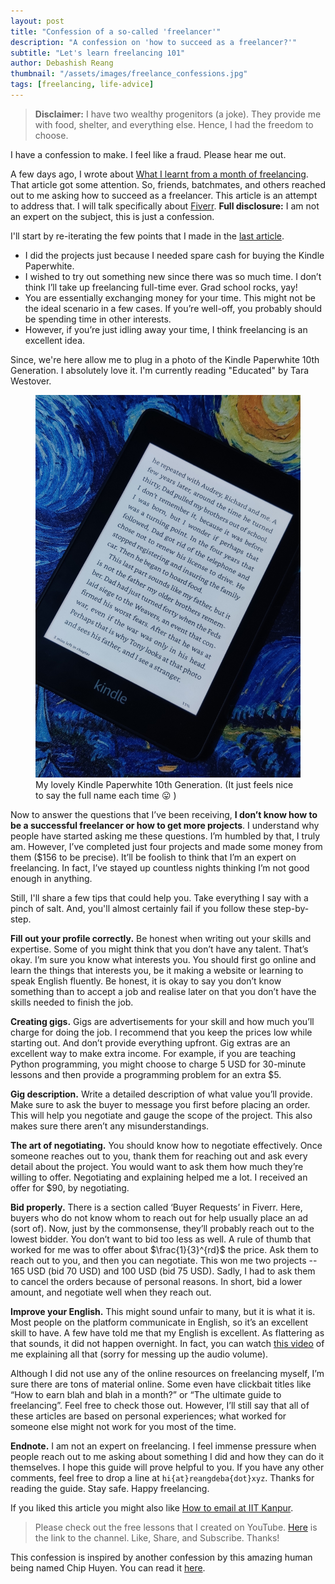 ```yaml
---
layout: post
title: "Confession of a so-called 'freelancer'"
description: "A confession on 'how to succeed as a freelancer?'"
subtitle: "Let's learn freelancing 101"
author: Debashish Reang
thumbnail: "/assets/images/freelance_confessions.jpg"
tags: [freelancing, life-advice]
---
```

> **Disclaimer:** I have two wealthy progenitors (a joke). They provide me with food, shelter, and everything else. Hence, I had the freedom to choose.

I have a confession to make. I feel like a fraud. Please hear me out.

A few days ago, I wrote about [What I learnt from a month of freelancing](/2020/05/31/freelance/). That article got some attention. So, friends, batchmates, and others reached out to me asking how to succeed as a freelancer. This article is an attempt to address that. I will talk specifically about [Fiverr](https://www.fiverr.com/). **Full disclosure:** I am not an expert on the subject, this is just a confession.

I'll start by re-iterating the few points that I made in the [last article](/2020/05/31/freelance/). 
* I did the projects just because I needed spare cash for buying the Kindle Paperwhite.
* I wished to try out something new since there was so much time. I don’t think I’ll take up freelancing full-time ever. Grad school rocks, yay!
* You are essentially exchanging money for your time. This might not be the ideal scenario in a few cases. If you’re well-off, you probably should be spending time in other interests.
* However, if you’re just idling away your time, I think freelancing is an excellent idea.

Since, we're here allow me to plug in a photo of the Kindle Paperwhite 10th Generation. I absolutely love it. I'm currently reading "Educated" by Tara Westover.

<figure class="figure">
  <img src="/assets/images/kindle.jpg" class="figure-img rounded" alt="A generic square placeholder image with rounded corners in a figure.">
  <figcaption class="figure-caption text-center">My lovely Kindle Paperwhite 10th Generation. (It just feels nice to say the full name each time 😛 )</figcaption>
</figure>

Now to answer the questions that I’ve been receiving, **I don’t know how to be a successful freelancer or how to get more projects**. I understand why people have started asking me these questions. I’m humbled by that, I truly am. However, I’ve completed just four projects and made some money from them ($156 to be precise). It’ll be foolish to think that I’m an expert on freelancing. In fact, I’ve stayed up countless nights thinking I’m not good enough in anything.

Still, I'll share a few tips that could help you. Take everything I say with a pinch of salt. And, you'll almost certainly fail if you follow these step-by-step.

**Fill out your profile correctly.** Be honest when writing out your skills and expertise. Some of you might think that you don’t have any talent. That’s okay. I’m sure you know what interests you. You should first go online and learn the things that interests you, be it making a website or learning to speak English fluently. Be honest, it is okay to say you don’t know something than to accept a job and realise later on that you don’t have the skills needed to finish the job.

**Creating gigs.** Gigs are advertisements for your skill and how much you’ll charge for doing the job. I recommend that you keep the prices low while starting out. And don’t provide everything upfront. Gig extras are an excellent way to make extra income. For example, if you are teaching Python programming, you might choose to charge 5 USD for 30-minute lessons and then provide a programming problem for an extra $5.

**Gig description.** Write a detailed description of what value you’ll provide. Make sure to ask the buyer to message you first before placing an order. This will help you negotiate and gauge the scope of the project. This also makes sure there aren’t any misunderstandings.

**The art of negotiating.** You should know how to negotiate effectively. Once someone reaches out to you, thank them for reaching out and ask every detail about the project. You would want to ask them how much they’re willing to offer. Negotiating and explaining helped me a lot. I received an offer for $90, by negotiating.

**Bid properly.** There is a section called ‘Buyer Requests’ in Fiverr. Here, buyers who do not know whom to reach out for help usually place an ad (sort of). Now, just by the commonsense, they’ll probably reach out to the lowest bidder. You don’t want to bid too less as well. A rule of thumb that worked for me was to offer about $\frac{1}{3}^{rd}$ the price. Ask them to reach out to you, and then you can negotiate. This won me two projects -- 165 USD (bid 70 USD) and 100 USD (bid 75 USD). Sadly, I had to ask them to cancel the orders because of personal reasons. In short, bid a lower amount, and negotiate well when they reach out.

**Improve your English.** This might sound unfair to many, but it is what it is. Most people on the platform communicate in English, so it’s an excellent skill to have. A few have told me that my English is excellent. As flattering as that sounds, it did not happen overnight. In fact, you can watch [this video](https://www.youtube.com/watch?v=VSSgn63zQWw) of me explaining all that (sorry for messing up the audio volume).

Although I did not use any of the online resources on freelancing myself, I’m sure there are tons of material online. Some even have clickbait titles like “How to earn blah and blah in a month?” or “The ultimate guide to freelancing”. Feel free to check those out. However, I’ll still say that all of these articles are based on personal experiences; what worked for someone else might not work for you most of the time.

**Endnote.** I am not an expert on freelancing. I feel immense pressure when people reach out to me asking about something I did and how they can do it themselves. I hope this guide will prove helpful to you. If you have any other comments, feel free to drop a line at `hi{at}reangdeba{dot}xyz`. Thanks for reading the guide. Stay safe. Happy freelancing.

If you liked this article you might also like [How to email at IIT Kanpur](/2020/05/30/email-at-iitk/).

> Please check out the free lessons that I created on YouTube. [Here](https://www.youtube.com/channel/UCc0hAFLO1vlv208es8Yt2TQ) is the link to the channel. Like, Share, and Subscribe. Thanks!

This confession is inspired by another confession by this amazing human being named Chip Huyen. You can read it [here](https://huyenchip.com/2017/07/28/confession.html).
